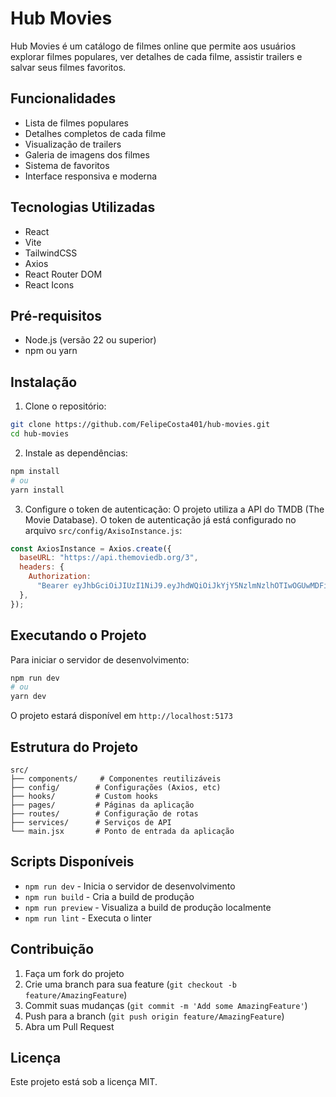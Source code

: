 # Hub Movies

Hub Movies é um catálogo de filmes online que permite aos usuários explorar filmes populares, ver detalhes de cada filme, assistir trailers e salvar seus filmes favoritos.

## Funcionalidades

- Lista de filmes populares
- Detalhes completos de cada filme
- Visualização de trailers
- Galeria de imagens dos filmes
- Sistema de favoritos
- Interface responsiva e moderna

## Tecnologias Utilizadas

- React
- Vite
- TailwindCSS
- Axios
- React Router DOM
- React Icons

## Pré-requisitos

- Node.js (versão 22 ou superior)
- npm ou yarn

## Instalação

1. Clone o repositório:

```bash
git clone https://github.com/FelipeCosta401/hub-movies.git
cd hub-movies
```

2. Instale as dependências:

```bash
npm install
# ou
yarn install
```

3. Configure o token de autenticação:
   O projeto utiliza a API do TMDB (The Movie Database). O token de autenticação já está configurado no arquivo `src/config/AxisoInstance.js`:

```javascript
const AxiosInstance = Axios.create({
  baseURL: "https://api.themoviedb.org/3",
  headers: {
    Authorization:
      "Bearer eyJhbGciOiJIUzI1NiJ9.eyJhdWQiOiJkYjY5NzlmNzlhOTIwOGUwMDFiNWY1OWJkMzEzYzVhOCIsIm5iZiI6MS43NDY0NTA0NjE2NDMwMDAxZSs5LCJzdWIiOiI2ODE4YjgxZDYyYTA3NWI0ZGI4NGQyODMiLCJzY29wZXMiOlsiYXBpX3JlYWQiXSwidmVyc2lvbiI6MX0.ZZobYxRApgYYogH5JzWn0VgsC0MO9tcE5HN7bExL7EU",
  },
});
```

## Executando o Projeto

Para iniciar o servidor de desenvolvimento:

```bash
npm run dev
# ou
yarn dev
```

O projeto estará disponível em `http://localhost:5173`

## Estrutura do Projeto

```
src/
├── components/     # Componentes reutilizáveis
├── config/        # Configurações (Axios, etc)
├── hooks/         # Custom hooks
├── pages/         # Páginas da aplicação
├── routes/        # Configuração de rotas
├── services/      # Serviços de API
└── main.jsx       # Ponto de entrada da aplicação
```

## Scripts Disponíveis

- `npm run dev` - Inicia o servidor de desenvolvimento
- `npm run build` - Cria a build de produção
- `npm run preview` - Visualiza a build de produção localmente
- `npm run lint` - Executa o linter

## Contribuição

1. Faça um fork do projeto
2. Crie uma branch para sua feature (`git checkout -b feature/AmazingFeature`)
3. Commit suas mudanças (`git commit -m 'Add some AmazingFeature'`)
4. Push para a branch (`git push origin feature/AmazingFeature`)
5. Abra um Pull Request

## Licença

Este projeto está sob a licença MIT.
